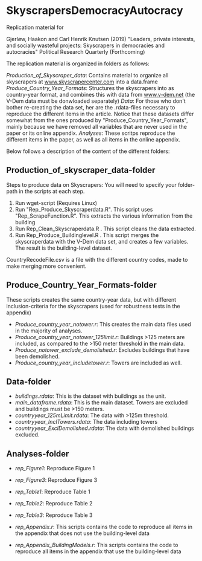 # SkyscrapersDemocracyAutocracy

Replication material for

Gjerløw, Haakon and Carl Henrik Knutsen (2019) "Leaders, private interests, and socially wasteful projects: Skyscrapers in democracies and autocracies"
Political Research Quarterly (Forthcoming)

The replication material is organized in folders as follows:

*Production_of_Skyscraper_data*: Contains material to organize all skyscrapers at www.skyscrapercenter.com into a data.frame
*Produce_Country_Year_Formats*: Structures the skyscrapers into as country-year format, and combines this with data from www.v-dem.net (the V-Dem data must be donwloaded separately)
*Data*: For those who don't bother re-creating the data set, her are the .rdata-files necessary to reproduce the different items in the article. Notice that these datasets differ somewhat from the ones produced by "Produce_Country_Year_Formats", mainly because we have removed all variables that are never used in the paper or its online appendix.
*Analyses*: These scritps reproduce the different items in the paper, as well as all items in the online appendix.

Below follows a description of the content of the different folders:


## 	Production_of_skyscraper_data-folder
Steps to produce data on Skyscrapers:
You will need to specify your folder-path in the scripts at each step.

1. Run wget-script (Requires Linux)
2. Run "Rep_Produce_Skyscraperdata.R". This script uses "Rep_ScrapeFunction.R". This extracts the various information from the building
3. Run Rep_Clean_Skyscraperdata.R . This script cleans the data extracted.
4. Run Rep_Produce_Buildinglevel.R . This script merges the skyscraperdata with the V-Dem data set, and creates a few variables. The result is the building-level dataset.

CountryRecodeFile.csv is a file with the different country codes, made to make merging more convenient.


## 	Produce_Country_Year_Formats-folder
These scripts creates the same country-year data, but with different inclusion-criteria for the skyscrapers (used for robustness tests in the appendix)

- *Produce_country_year_notower.r*: This creates the main data files used in the majority of analyses.
- *Produce_country_year_notower_125limit.r*: Buildings >125 meters are included, as compared to the >150 meter threshold in the main data.
- *Produce_notower_exclude_demolished.r*: Excludes buildings that have been demolished.
- *Produce_country_year_includetower.r*: Towers are included as well.


## 	Data-folder
- *buildings.rdata*: This is the dataset with buildings as the unit.
- *main_dataframe.rdata*: This is the main dataset. Towers are excluded and buildings must be >150 meters.
- *countryyear_125mLimit.rdata*: The data with >125m threshold.
- *countryyear_InclTowers.rdata*: The data including towers
- *countryyear_ExclDemolished.rdata*: The data with demolished buildings excluded.


## 		Analyses-folder
- *rep_Figure1*: Reproduce Figure 1
- *rep_Figure3*: Reproduce Figure 3
- *rep_Table1*: Reproduce Table 1
- *rep_Table2*: Reproduce Table 2
- *rep_Table3*: Reproduce Table 3

- *rep_Appendix.r*: This scripts contains the code to reproduce all items in the appendix that does not use the building-level data
- *rep_Appendix_BuildingModels.r*: This scripts contains the code to reproduce all items in the appendix that use the building-level data

